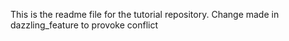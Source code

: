 This is the readme file for the tutorial
repository.
Change made in dazzling_feature to provoke
conflict